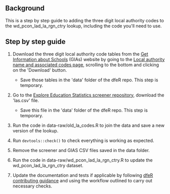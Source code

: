 ## Background

This is a step by step guide to adding the three digit local authority codes to the wd_pcon_lad_la_rgn_ctry lookup, including the code you'll need to use.

## Step by step guide

1.  Download the three digit local authority code tables from the [Get Information about Schools](https://get-information-schools.service.gov.uk/) (GIAs) website by going to the [Local authority name and associated codes page](https://get-information-schools.service.gov.uk/Guidance/LaNameCodes), scrolling to the bottom and clicking on the 'Download' button.

    -   Save those tables in the 'data' folder of the dfeR repo. This step is temporary.

2.  Go to the [Explore Education Statistics screener repository](https://github.com/dfe-analytical-services/dfe-published-data-qa/blob/main/data/las.csv), download the 'las.csv' file.

    -   Save this file in the 'data' folder of the dfeR repo. This step is temporary.

3.  Run the code in data-raw/old_la_codes.R to join the data and save a new version of the lookup.

4. Run `devtools::check()` to check everything is working as expected.

5.  Remove the screener and GIAS CSV files saved in the data folder.

6.  Run the code in data-raw/wd_pcon_lad_la_rgn_ctry.R to update the wd_pcon_lad_la_rgn_ctry dataset.

7.  Update the documentation and tests if applicable by following [dfeR contributing guidance](https://dfe-analytical-services.github.io/dfeR/CONTRIBUTING.html) and using the workflow outlined to carry out necessary checks.
